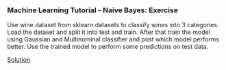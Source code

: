 ### Machine Learning Tutorial - Naive Bayes: Exercise

Use wine dataset from sklearn.datasets to classify wines into 3 categories. Load the dataset and split it into test and train. After that train the model using Gaussian and Multinominal classifier and post which model performs better. Use the trained model to perform some predictions on test data.

[Solution]()
